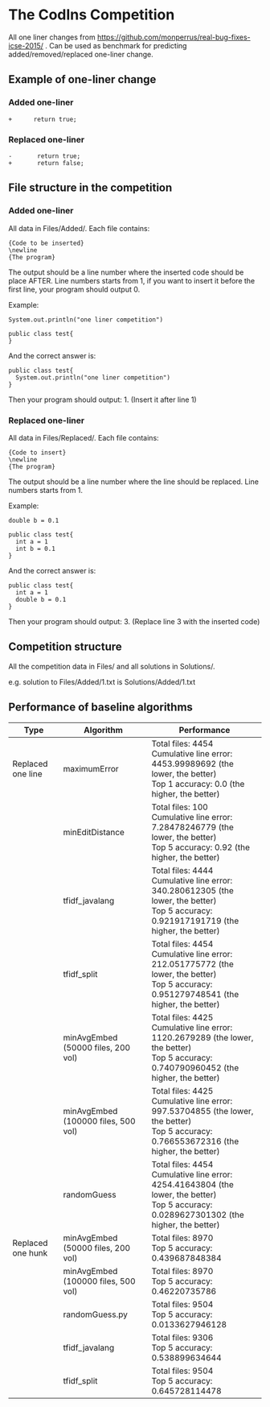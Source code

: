 # The CodIns Competition

All one liner changes from https://github.com/monperrus/real-bug-fixes-icse-2015/ .
Can be used as benchmark for predicting added/removed/replaced one-liner change.

## Example of one-liner change

### Added one-liner

```
+      return true;
```

### Replaced one-liner

```
-		return true;
+		return false;
```

## File structure in the competition

### Added one-liner

All data in Files/Added/. Each file contains:
```
{Code to be inserted}
\newline
{The program}
```
The output should be a line number where the inserted code should be place AFTER. Line numbers starts from 1, if you want to insert it before the first line, your program should output 0.

Example:
```
System.out.println("one liner competition")

public class test{
}
```

And the correct answer is:
```
public class test{
  System.out.println("one liner competition")
}
```

Then your program should output: 1. (Insert it after line 1)

### Replaced one-liner

All data in Files/Replaced/. Each file contains:
```
{Code to insert}
\newline
{The program}
```
The output should be a line number where the line should be replaced. Line numbers starts from 1.

Example:
```
double b = 0.1

public class test{
  int a = 1
  int b = 0.1
}
```

And the correct answer is:
```
public class test{
  int a = 1
  double b = 0.1
}
```

Then your program should output: 3. (Replace line 3 with the inserted code)

## Competition structure

All the competition data in Files/ and all solutions in Solutions/.

e.g. solution to Files/Added/1.txt is Solutions/Added/1.txt

## Performance of baseline algorithms

|       Type        | Algorithm | Performance |
| ----------------- | --------- | ----------- |
| Replaced one line | maximumError | Total files: 4454<br>Cumulative line error: 4453.99989692 (the lower, the better)<br>Top 1 accuracy: 0.0 (the higher, the better) |
| | minEditDistance | Total files: 100<br>Cumulative line error: 7.28478246779 (the lower, the better)<br>Top 5 accuracy: 0.92 (the higher, the better) |
| | tfidf_javalang | Total files: 4444<br>Cumulative line error: 340.280612305 (the lower, the better)<br>Top 5 accuracy: 0.921917191719 (the higher, the better) |
| | tfidf_split | Total files: 4454<br>Cumulative line error: 212.051775772 (the lower, the better)<br>Top 5 accuracy: 0.951279748541 (the higher, the better) |
| | minAvgEmbed (50000 files, 200 vol) | Total files: 4425<br>Cumulative line error: 1120.2679289 (the lower, the better)<br>Top 5 accuracy: 0.740790960452 (the higher, the better) |
| | minAvgEmbed (100000 files, 500 vol) | Total files: 4425<br>Cumulative line error: 997.53704855 (the lower, the better)<br>Top 5 accuracy: 0.766553672316 (the higher, the better) |
| | randomGuess | Total files: 4454<br>Cumulative line error: 4254.41643804 (the lower, the better)<br>Top 5 accuracy: 0.0289627301302 (the higher, the better) |
| Replaced one hunk | minAvgEmbed (50000 files, 200 vol) | Total files: 8970<br>Top 5 accuracy: 0.439687848384 |
| | minAvgEmbed (100000 files, 500 vol) | Total files: 8970<br>Top 5 accuracy: 0.46220735786 |
| | randomGuess.py | Total files: 9504<br>Top 5 accuracy: 0.0133627946128 |
| | tfidf_javalang | Total files: 9306<br>Top 5 accuracy: 0.538899634644 |
| | tfidf_split | Total files: 9504<br>Top 5 accuracy: 0.645728114478 |
